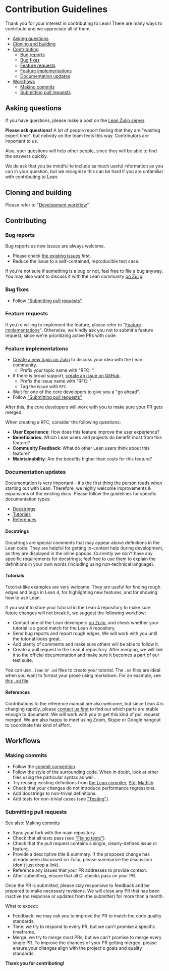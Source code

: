 # Contribution Guidelines

Thank you for your interest in contributing to Lean! There are many ways to contribute and we appreciate all of them.

* [Asking questions](#asking-questions)
* [Cloning and building](#cloning-and-building)
* [Contributing](#contributing)
  * [Bug reports](#bug-reports)
  * [Bug fixes](#bug-fixes)
  * [Feature requests](#feature-requests)
  * [Feature implementations](#feature-implementations)
  * [Documentation updates](#documentation-updates)
* [Workflows](#workflows)
  * [Making commits](#making-commits)
  * [Submitting pull requests](#submitting-pull-requests)

## Asking questions

If you have questions, please make a post on the [Lean Zulip server](https://leanprover.zulipchat.com/#narrow/stream/270676-lean4).

**Please ask questions!** A lot of people report feeling that they are "wasting expert time", but nobody on the team feels this way. Contributors are important to us.

Also, your questions will help other people, since they will be able to find the answers quickly.

We do ask that you be mindful to include as much useful information as you can in your question, but we recognize this can be hard if you are unfamiliar with contributing to Lean.

## Cloning and building

Please refer to "[Development workflow](./dev/index.md)".

## Contributing

### Bug reports

Bug reports as new issues are always welcome.

* Please check [the existing issues](https://github.com/leanprover/lean4/issues) first.
* Reduce the issue to a self-contained, reproducible test case.

If you're not sure if something is a bug or not, feel free to file a bug anyway. You may also want to discuss it with the Lean community [on Zulip](https://leanprover.zulipchat.com/#narrow/stream/270676-lean4).

### Bug fixes

* Follow ["Submitting pull requests"](#submitting-pull-requests)

### Feature requests

If you're willing to implement the feature, please refer to "[Feature implementations](#feature-implementations)". Otherwise, we kindly ask you not to submit a feature request, since we're prioritizing active PRs with code.

### Feature implementations

* [Create a new topic on Zulip](https://leanprover.zulipchat.com/#narrow/stream/270676-lean4) to discuss your idea with the Lean community.
  * Prefix your topic name with "RFC: ".
* If there is broad support, [create an issue on GitHub](https://github.com/leanprover/lean4/issues/new/choose).
  * Prefix the issue name with "RFC: "
  * Tag the issue with `RFC`.
* Wait for one of the core developers to give you a "go ahead".
* Follow ["Submitting pull requests"](#submitting-pull-requests)

After this, the core developers will work with you to make sure your PR gets merged.

When creating a RFC, consider the following questions:

* **User Experience**: How does this feature improve the user experience?
* **Beneficiaries**: Which Lean users and projects do benefit most from this feature?
* **Community Feedback**: What do other Lean users think about this feature?
* **Maintainability**: Are the benefits higher than costs for this feature?

### Documentation updates

Documentation is very important - it's the first thing the person reads when starting out with Lean. Therefore, we highly welcome improvements & expansions of the existing docs. Please follow the guidelines for specific documentation types:

* [Docstrings](#docstrings)
* [Tutorials](#tutorials)
* [References](#references)

#### Docstrings

Docstrings are special comments that may appear above definitions in the Lean code. They are helpful for getting in-context help during development, as they are displayed in the inline popups. Currently we don't have any specific requirements for docstrings; feel free to use them to explain the definitions in your own words (including using non-technical language).

#### Tutorials

Tutorial-like examples are very welcome. They are useful for finding rough edges and bugs in Lean 4, for highlighting new features, and for showing how to use Lean.

If you want to store your tutorial in the Lean 4 repository to make sure future changes will not break it, we suggest the following workflow:

* Contact one of the Lean developers [on Zulip](https://leanprover.zulipchat.com/#narrow/stream/270676-lean4), and check whether your tutorial is a good match for the Lean 4 repository.
* Send bug reports and report rough edges. We will work with you until the tutorial looks great.
* Add plenty of comments and make sure others will be able to follow it.
* Create a pull request in the Lean 4 repository. After merging, we will link it to the official documentation and make sure it becomes a part of our test suite.

You can use `.lean` or `.md` files to create your tutorial. The `.md` files are ideal when you want to format your prose using markdown. For an example, see [this `.md` file](https://github.com/leanprover/lean4/blob/master/doc/lean3changes.md).

#### References

Contributions to the reference manual are also welcome, but since Lean 4 is changing rapidly, please [contact us first](https://leanprover.zulipchat.com/#narrow/stream/270676-lean4) to find out which parts are stable enough to document. We will work with you to get this kind of pull request merged. We are also happy to meet using Zoom, Skype or Google hangout to coordinate this kind of effort.

## Workflows

### Making commits

* Follow the [commit convention](./dev/commit_convention.md).
* Follow the style of the surrounding code. When in doubt, look at other files using the particular syntax as well.
* Try reusing existing definitions from [the Lean compiler](https://github.com/leanprover/lean4), [Std](https://github.com/leanprover/std4), [Mathlib](https://github.com/leanprover-community/mathlib4).
* Check that your changes do not introduce performance regressions.
* Add docstrings to non-trivial definitions.
* Add tests for non-trivial cases (see ["Testing"](./dev/testing.md)).

### Submitting pull requests

See also: [Making commits](#making-commits)

* Sync your fork with the main repository.
* Check that all tests pass (see ["Fixing tests"](./dev/testing.md#fixing-tests)).
* Check that the pull request contains a single, clearly-defined issue or feature.
* Provide a descriptive title & summary. If the proposed change has already been discussed on Zulip, please summarize the discussion (don't just drop a link).
* Reference any issues that your PR addresses to provide context.
* After submitting, ensure that all CI checks pass on your PR.

Once the PR is submitted, please stay responsive to feedback and be prepared to make necessary revisions. We will close any PR that has been inactive (no response or updates from the submitter) for more than a month.

What to expect:

* Feedback: we may ask you to improve the PR to match the code quality standards.
* Time: we try to respond to every PR, but we can't promise a specific timeframe.
* Merge: we try to merge most PRs, but we can't promise to merge every single PR. To improve the chances of your PR getting merged, please ensure your changes align with the project's goals and quality standards.

**Thank you for contributing!**
